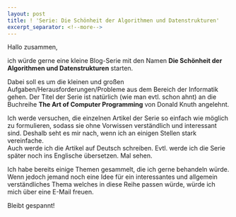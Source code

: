 ```yaml
---
layout: post
title: ! 'Serie: Die Schönheit der Algorithmen und Datenstrukturen'
excerpt_separator: <!--more-->
---
```


Hallo zusammen, 

ich würde gerne eine kleine Blog-Serie mit den Namen **Die Schönheit der Algorithmen und Datenstrukturen** starten. 
<!--more-->
Dabei soll es um die kleinen und großen Aufgaben/Herausforderungen/Probleme aus dem Bereich der Informatik gehen. Der Titel der Serie ist natürlich (wie man evtl. schon ahnt) an die Buchreihe **The Art of Computer Programming** von Donald Knuth angelehnt. 

Ich werde versuchen, die einzelnen Artikel der Serie so einfach wie möglich zu formulieren, sodass sie ohne Vorwissen verständlich und interessant sind. Deshalb seht es mir nach, wenn ich an einigen Stellen stark vereinfache.\
Auch werde ich die Artikel auf Deutsch schreiben. Evtl. werde ich die Serie später noch ins Englische übersetzen. Mal sehen.

Ich habe bereits einige Themen gesammelt, die ich gerne behandeln würde. Wenn jedoch jemand noch eine Idee für ein interessantes und allgemein verständliches Thema welches in diese Reihe passen würde, würde ich mich über eine E-Mail freuen.


Bleibt gespannt!


